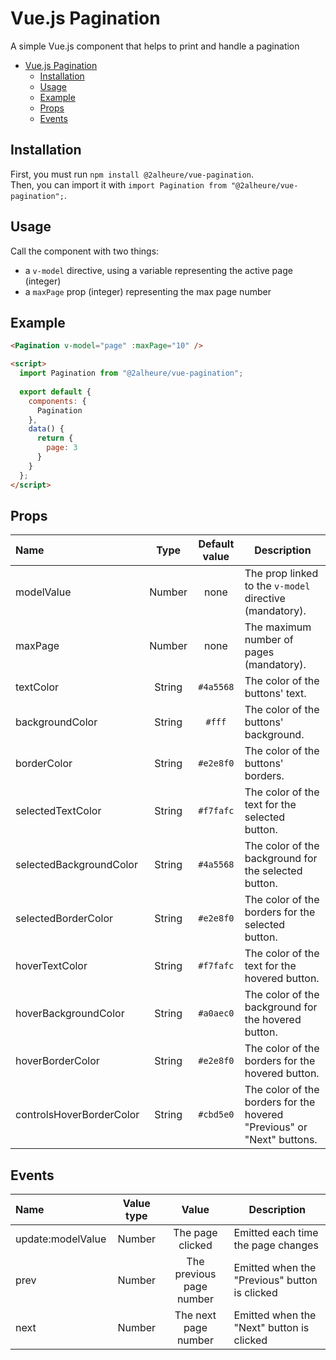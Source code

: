 # Vue.js Pagination
A simple Vue.js component that helps to print and handle a pagination

- [Vue.js Pagination](#vuejs-pagination)
  - [Installation](#installation)
  - [Usage](#usage)
  - [Example](#example)
  - [Props](#props)
  - [Events](#events)

## Installation
First, you must run `npm install @2alheure/vue-pagination`.  
Then, you can import it with `import Pagination from "@2alheure/vue-pagination";`.

## Usage
Call the component with two things:
- a `v-model` directive, using a variable representing the active page (integer)
- a `maxPage` prop (integer) representing the max page number

## Example
```html
<Pagination v-model="page" :maxPage="10" />

<script>
  import Pagination from "@2alheure/vue-pagination";
  
  export default {
    components: {
      Pagination
    },
    data() {
      return {
        page: 3
      }
    }
  };
</script>
```

## Props
| Name                     |  Type  | Default value | Description                                                            |
| :----------------------- | :----: | :-----------: | ---------------------------------------------------------------------- |
| modelValue               | Number |     none      | The prop linked to the `v-model` directive (mandatory).                |
| maxPage                  | Number |     none      | The maximum number of pages (mandatory).                               |
| textColor                | String |   `#4a5568`   | The color of the buttons' text.                                        |
| backgroundColor          | String |    `#fff`     | The color of the buttons' background.                                  |
| borderColor              | String |   `#e2e8f0`   | The color of the buttons' borders.                                     |
| selectedTextColor        | String |   `#f7fafc`   | The color of the text for the selected button.                         |
| selectedBackgroundColor  | String |   `#4a5568`   | The color of the background for the selected button.                   |
| selectedBorderColor      | String |   `#e2e8f0`   | The color of the borders for the selected button.                      |
| hoverTextColor           | String |   `#f7fafc`   | The color of the text for the hovered button.                          |
| hoverBackgroundColor     | String |   `#a0aec0`   | The color of the background for the hovered button.                    |
| hoverBorderColor         | String |   `#e2e8f0`   | The color of the borders for the hovered button.                       |
| controlsHoverBorderColor | String |   `#cbd5e0`   | The color of the borders for the hovered "Previous" or "Next" buttons. |

## Events
| Name              | Value type |          Value           | Description                                   |
| :---------------- | :--------: | :----------------------: | --------------------------------------------- |
| update:modelValue |   Number   |     The page clicked     | Emitted each time the page changes            |
| prev              |   Number   | The previous page number | Emitted when the "Previous" button is clicked |
| next              |   Number   |   The next page number   | Emitted when the "Next" button is clicked     |
